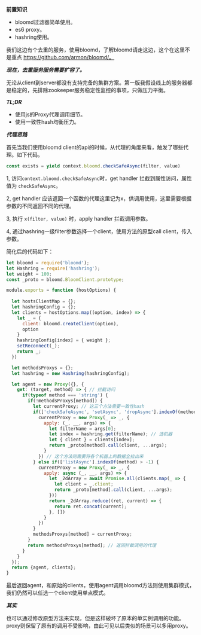 **前置知识**

- bloomd过滤器简单使用。
- es6 proxy。
- hashring使用。

我们这边有个去重的服务，使用bloomd，了解bloomd请走这边，这个在这里不是重点 https://github.com/armon/bloomd/。

***现在，去重服务服务需要扩容了。***

无论从client到server都没有支持完备的集群方案。第一版我假设线上的服务器都是稳定的，先排除zookeeper服务稳定性监控的事项，只做压力平衡。

***TL;DR***

- 使用js的Proxy代理调用细节。
- 使用一致性hash均衡压力。

***代理思路***

首先当我们使用bloomd client的api的时候，从代理的角度来看，触发了哪些代理。如下代码。

```js
const exists = yield context.bloomd.checkSafeAsync(filter, value)
```

1, 访问`context.bloomd.checkSafeAsync`时，get handler 拦截到属性访问，属性值为 `checkSafeAsync`。

2, get handler 应该返回一个函数的代理这里记为x，供调用使用，这里需要根据参数的不同返回不同的代理。

3, 执行 `x(filter, value)` 时，apply handler 拦截调用参数。

4, 通过hashring一级filter参数选择一个client，使用方法的原型call client，传入参数。

简化后的代码如下：

```js
let bloomd = require('bloomd');
let Hashring = require('hashring');
let weight = 100;
const _proto = bloomd.BloomClient.prototype;

module.exports = function (hostOptions) {
  
  let hostsClientMap = {};
  let hashringConfig = {};
  let clients = hostOptions.map((option, index) => {
    let _ = {
      client: bloomd.createClient(option),
      option
    }
    hashringConfig[index] = { weight };
    setReconnect(_);
    return _;
  })

  let methodsProxys = {};
  let hashring = new Hashring(hashringConfig);

  let agent = new Proxy({}, {
    get: (target, method) => { // 拦截访问
      if(typeof method === 'string') {
        if(!methodsProxys[method]) {
          let currentProxy; // 这三个方法需要一致性hash
          if(['checkSafeAsync', 'setAsync', 'dropAsync'].indexOf(method) > -1) {
            currentProxy = new Proxy(_ => _, {
              apply: (_, __, args) => {
                let filterName = args[0];
                let index = hashring.get(filterName); // 选机器
                let { client } = clients[index];
                return _proto[method].call(client, ...args);
              }
            }) // 这个方法则需要将各个机器上的数据全拉出来
          } else if(['listAsync'].indexOf(method) > -1) {
            currentProxy = new Proxy(_ => _, {
              apply: async (_, __, args) => {
                let _2dArray = await Promise.all(clients.map(_ => {
                  let client = _.client;
                  return _proto[method].call(client, ...args);
                }))
                return _2dArray.reduce((ret, current) => {
                  return ret.concat(current);
                }, [])
              }
            })
          }
          methodsProxys[method] = currentProxy;
        }
        return methodsProxys[method]; // 返回拦截调用的代理
      }
    }
  });
  return {agent, clients};
}

```

最后返回agent，和原始的clients，使用agent调用bloomd方法则使用集群模式，我们仍然可以任选一个client使用单点模式。

***其实***

也可以通过修改原型方法来实现，但是这样破坏了原本的单实例调用的功能。proxy则保留了原有的调用不受影响，由此可见以后类似的场景可以多用proxy。